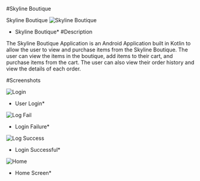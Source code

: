 #Skyline Boutique

Skyline Boutique
![Skyline Boutique](images/logo.png)
* Skyline Boutique*
#Description

The Skyline Boutique Application is an Android Application built in Kotlin to allow the user to view and purchase items from the Skyline Boutique. The user can view the items in the boutique, add items to their cart, and purchase items from the cart. The user can also view their order history and view the details of each order.

#Screenshots

![Login](images/login.png)
* User Login*


![Log Fail](images/logfail.png)
* Login Failure*

![Log Success](images/logsuccess.png)
* Login Successful*

![Home](images/home.png)
* Home Screen*
